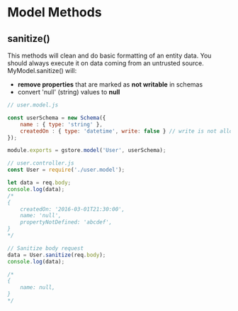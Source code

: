 # Model Methods

## sanitize()

This methods will clean and do basic formatting of an entity data. You should always execute it on data coming from an untrusted source.  MyModel.sanitize() will:

- **remove properties** that are marked as **not writable** in schemas
- convert 'null' (string) values to **null**

```js
// user.model.js

const userSchema = new Schema({
    name : { type: 'string' },
    createdOn : { type: 'datetime', write: false } // write is not allowed
});

module.exports = gstore.model('User', userSchema);

```

```js
// user.controller.js
const User = require('./user.model');

let data = req.body;
console.log(data);
/*
{
    createdOn: '2016-03-01T21:30:00',
    name: 'null',
    propertyNotDefined: 'abcdef',
}
*/

// Sanitize body request
data = User.sanitize(req.body);
console.log(data);

/*
{
    name: null,
}
*/

```